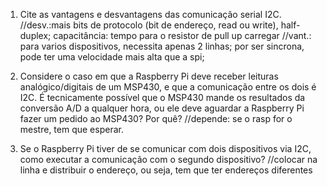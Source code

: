 1. Cite as vantagens e desvantagens das comunicação serial I2C.
//desv.:mais bits de protocolo (bit de endereço, read ou write), half-duplex; capacitância: tempo para o resistor de pull up carregar
//vant.: para varios dispositivos, necessita apenas 2 linhas; por ser sincrona, pode ter uma velocidade mais alta que a spi; 

2. Considere o caso em que a Raspberry Pi deve receber leituras analógico/digitais de um MSP430, e que a comunicação entre os dois é I2C. É tecnicamente possível que o MSP430 mande os resultados da conversão A/D a qualquer hora, ou ele deve aguardar a Raspberry Pi fazer um pedido ao MSP430? Por quê?
//depende: se o rasp for o mestre, tem que esperar.

3. Se o Raspberry Pi tiver de se comunicar com dois dispositivos via I2C, como executar a comunicação com o segundo dispositivo?
//colocar na linha e distribuir o endereço, ou seja, tem que ter endereços diferentes












